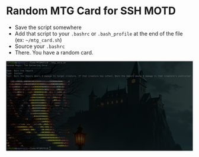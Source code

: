 # Random MTG Card for SSH MOTD

- Save the script somewhere
- Add that script to your ``.bashrc`` or ``.bash_profile`` at the end of the file (ex: ``~/mtg_card.sh``)
- Source your ``.bashrc``
- There. You have a random card.


![Screenshot](screen.png)
